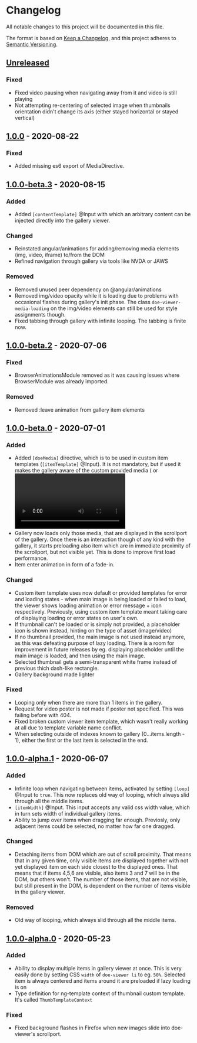 # Changelog

All notable changes to this project will be documented in this file.

The format is based on [Keep a Changelog](https://keepachangelog.com/en/1.0.0/),
and this project adheres to [Semantic Versioning](https://semver.org/spec/v2.0.0.html).

## [Unreleased]

### Fixed

- Fixed video pausing when navigating away from it and video is still playing
- Not attempting re-centering of selected image when thumbnails orientation didn't change its axis (either stayed horizontal or stayed vertical)

## [1.0.0] - 2020-08-22

### Fixed

- Added missing es6 export of MediaDirective.

## [1.0.0-beta.3] - 2020-08-15

### Added

- Added `[contentTemplate]` @Input with which an arbitrary content can be injected directly into the gallery viewer.

### Changed

- Reinstated angular/animations for adding/removing media elements (img, video, iframe) to/from the DOM
- Refined navigation through gallery via tools like NVDA or JAWS

### Removed

- Removed unused peer dependency on @angular/animations
- Removed img/video opacity while it is loading due to problems with occasional flashes during gallery's init phase. The class `doe-viewer-media-loading` on the img/video elements can still be used for style assignments though.
- Fixed tabbing through gallery with infinite looping. The tabbing is finite now.

## [1.0.0-beta.2] - 2020-07-06

### Fixed

- BrowserAnimationsModule removed as it was causing issues where BrowserModule was already imported.

### Removed

- Removed :leave animation from gallery item elements

## [1.0.0-beta.0] - 2020-07-01

### Added

- Added `[doeMedia]` directive, which is to be used in custom item templates (`[itemTemplate]` @Input). It is not mandatory, but if used it makes the gallery aware of the custom provided media (<img> or <video>), them failing or successfully loading in particular. Without it, the user is responsible for providing some kind of a loading animation and, if needed, reflect on failure to load media, himself.
- Gallery now loads only those media, that are displayed in the scrollport of the gallery. Once there is an interaction though of any kind with the gallery, it starts preloading also item which are in immediate proximity of the scrollport, but not visible yet. This is done to improve first load performance.
- Item enter animation in form of a fade-in.

### Changed

- Custom item template uses now default or provided templates for error and loading states - when main image is being loaded or failed to load, the viewer shows loading animation or error message + icon respectively. Previously, using custom item template meant taking care of displaying loading or error states on user's own.
- If thumbnail can't be loaded or is simply not provided, a placeholder icon is shown instead, hinting on the type of asset (image/video)
- If no thumbnail provided, the main image is not used instead anymore, as this was defeating purpose of lazy loading. There is a room for improvement in future releases by eg. displaying placeholder until the main image is loaded, and then using the main image.
- Selected thumbnail gets a semi-transparent white frame instead of previous thich dash-like rectangle.
- Gallery background made lighter

### Fixed

- Looping only when there are more than 1 items in the gallery.
- Request for video poster is not made if poster not specified. This was failing before with 404.
- Fixed broken custom viewer item template, which wasn't really working at all due to template variable name conflict.
- When selecting outside of indexes known to gallery (0...items.length - 1), either the first or the last item is selected in the end.

## [1.0.0-alpha.1] - 2020-06-07

### Added

- Infinite loop when navigating between items, activated by setting `[loop]` @Input to `true`. This now replaces old way of looping, which always slid through all the middle items.
- `[itemWidth]` @Input. This input accepts any valid css width value, which in turn sets width of individual gallery items.
- Ability to jump over items when dragging far enough. Previosly, only adjacent items could be selected, no matter how far one dragged.

### Changed

- Detaching items from DOM which are out of scroll proximity. That means that in any given time, only visible items are displayed together with not yet displayed item on each side closest to the displayed ones. That means that if items 4,5,6 are visible, also items 3 and 7 will be in the DOM, but others won't. The number of those items, that are not visible, but still present in the DOM, is dependent on the number of items visible in the gallery viewer.

### Removed

- Old way of looping, which always slid through all the middle items.

## [1.0.0-alpha.0] - 2020-05-23

### Added

- Ability to display multiple items in gallery viewer at once. This is very easily done by setting CSS `width` of `doe-viewer li` to eg. `50%`. Selected item is always centered and items around it are preloaded if lazy loading is on
- Type definition for ng-template context of thumbnail custom template. It's called `ThumbTemplateContext`

### Fixed

- Fixed background flashes in Firefox when new images slide into doe-viewer's scrollport.

[unreleased]: https://github.com/daelmaak/ngx-doe-gallery/compare/v1.0.0...HEAD
[1.0.0]: https://github.com/daelmaak/ngx-doe-gallery/compare/v1.0.0-beta.3...v1.0.0
[1.0.0-beta.3]: https://github.com/daelmaak/ngx-doe-gallery/compare/v1.0.0-beta.2...v1.0.0-beta.3
[1.0.0-beta.2]: https://github.com/daelmaak/ngx-doe-gallery/compare/v1.0.0-beta.0...v1.0.0-beta.2
[1.0.0-beta.0]: https://github.com/daelmaak/ngx-doe-gallery/compare/v1.0.0-alpha.1...v1.0.0-beta.0
[1.0.0-alpha.1]: https://github.com/daelmaak/ngx-doe-gallery/compare/v1.0.0-alpha.0...v1.0.0-alpha.1
[1.0.0-alpha.0]: https://github.com/daelmaak/ngx-doe-gallery/compare/v0.1.0-alpha.6...v1.0.0-alpha.0
